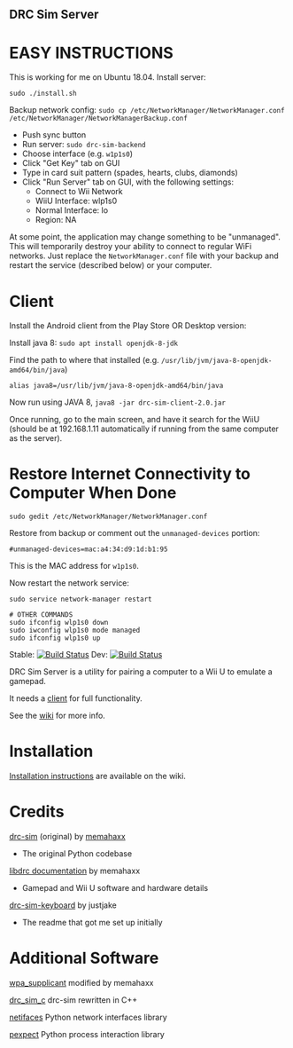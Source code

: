 DRC Sim Server
---

# EASY INSTRUCTIONS

This is working for me on Ubuntu 18.04. Install server:

    sudo ./install.sh

Backup network config: `sudo cp /etc/NetworkManager/NetworkManager.conf /etc/NetworkManager/NetworkManagerBackup.conf`

* Push sync button
* Run server: `sudo drc-sim-backend`
* Choose interface (e.g. `w1p1s0`)
* Click "Get Key" tab on GUI
* Type in card suit pattern (spades, hearts, clubs, diamonds) 
* Click "Run Server" tab on GUI, with the following settings:
	- Connect to Wii Network
	- WiiU Interface: wlp1s0
	- Normal Interface: lo
	- Region: NA

At some point, the application may change something to be "unmanaged". 
This will temporarily destroy your ability to connect to regular WiFi networks. 
Just replace the `NetworkManager.conf` file with your backup and restart the service (described below)
or your computer.

# Client
Install the Android client from the Play Store OR Desktop version:

Install java 8:
`sudo apt install openjdk-8-jdk`

Find the path to where that installed (e.g. `/usr/lib/jvm/java-8-openjdk-amd64/bin/java`)
    
    alias java8=/usr/lib/jvm/java-8-openjdk-amd64/bin/java 
    
Now run using JAVA 8, `java8 -jar drc-sim-client-2.0.jar`

Once running, go to the main screen, and have it search for the WiiU (should be at 192.168.1.11 automatically if running from the same computer as the server).

# Restore Internet Connectivity to Computer When Done
	
	sudo gedit /etc/NetworkManager/NetworkManager.conf

Restore from backup or comment out the `unmanaged-devices` portion:
    
    #unmanaged-devices=mac:a4:34:d9:1d:b1:95
   
This is the MAC address for `w1p1s0`.

Now restart the network service:

    sudo service network-manager restart

	# OTHER COMMANDS 
	sudo ifconfig wlp1s0 down
	sudo iwconfig wlp1s0 mode managed
	sudo ifconfig wlp1s0 up




Stable: [![Build Status](https://travis-ci.org/rolandoislas/drc-sim.svg?branch=master)](https://travis-ci.org/rolandoislas/drc-sim)
Dev: [![Build Status](https://travis-ci.org/rolandoislas/drc-sim.svg?branch=develop)](https://travis-ci.org/rolandoislas/drc-sim)

DRC Sim Server is a utility for pairing a computer to a Wii U to emulate a gamepad.

It needs a [client] for full functionality.

See the [wiki] for more info.

# Installation

[Installation instructions] are available on the wiki.

# Credits

[drc-sim] \(original\) by [memahaxx]
- The original Python codebase

[libdrc documentation] by memahaxx
- Gamepad and Wii U software and hardware details

[drc-sim-keyboard] by justjake
- The readme that got me set up initially

# Additional Software

[wpa_supplicant] modified by memahaxx

[drc_sim_c] drc-sim rewritten in C++

[netifaces] Python network interfaces library

[pexpect] Python process interaction library



[drc-sim]: https://bitbucket.org/memahaxx/drc-sim
[drc-sim-keyboard]: https://github.com/justjake/drc-sim-keyboard
[Installation instructions]: https://github.com/rolandoislas/drc-sim/wiki/Install
[client]: https://github.com/rolandoislas/drc-sim-client/wiki/Home
[wiki]: https://github.com/rolandoislas/drc-sim/wiki/Home
[wpa_supplicant]: https://github.com/rolandoislas/drc-hostap
[drc_sim_c]: https://github.com/rolandoislas/drc-sim-c
[memahaxx]: https://bitbucket.org/memahaxx/
[libdrc documentation]: http://libdrc.org/docs/index.html
[netifaces]: https://pypi.python.org/pypi/netifaces
[pexpect]: https://pypi.python.org/pypi/pexpect